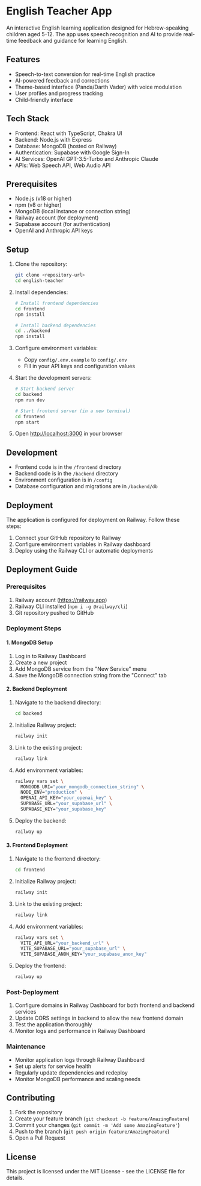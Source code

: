 # English Teacher App

An interactive English learning application designed for Hebrew-speaking children aged 5-12. The app uses speech recognition and AI to provide real-time feedback and guidance for learning English.

## Features

- Speech-to-text conversion for real-time English practice
- AI-powered feedback and corrections
- Theme-based interface (Panda/Darth Vader) with voice modulation
- User profiles and progress tracking
- Child-friendly interface

## Tech Stack

- Frontend: React with TypeScript, Chakra UI
- Backend: Node.js with Express
- Database: MongoDB (hosted on Railway)
- Authentication: Supabase with Google Sign-In
- AI Services: OpenAI GPT-3.5-Turbo and Anthropic Claude
- APIs: Web Speech API, Web Audio API

## Prerequisites

- Node.js (v18 or higher)
- npm (v8 or higher)
- MongoDB (local instance or connection string)
- Railway account (for deployment)
- Supabase account (for authentication)
- OpenAI and Anthropic API keys

## Setup

1. Clone the repository:
   ```bash
   git clone <repository-url>
   cd english-teacher
   ```

2. Install dependencies:
   ```bash
   # Install frontend dependencies
   cd frontend
   npm install

   # Install backend dependencies
   cd ../backend
   npm install
   ```

3. Configure environment variables:
   - Copy `config/.env.example` to `config/.env`
   - Fill in your API keys and configuration values

4. Start the development servers:
   ```bash
   # Start backend server
   cd backend
   npm run dev

   # Start frontend server (in a new terminal)
   cd frontend
   npm start
   ```

5. Open [http://localhost:3000](http://localhost:3000) in your browser

## Development

- Frontend code is in the `/frontend` directory
- Backend code is in the `/backend` directory
- Environment configuration is in `/config`
- Database configuration and migrations are in `/backend/db`

## Deployment

The application is configured for deployment on Railway. Follow these steps:

1. Connect your GitHub repository to Railway
2. Configure environment variables in Railway dashboard
3. Deploy using the Railway CLI or automatic deployments

## Deployment Guide

### Prerequisites
1. Railway account (https://railway.app)
2. Railway CLI installed (`npm i -g @railway/cli`)
3. Git repository pushed to GitHub

### Deployment Steps

#### 1. MongoDB Setup
1. Log in to Railway Dashboard
2. Create a new project
3. Add MongoDB service from the "New Service" menu
4. Save the MongoDB connection string from the "Connect" tab

#### 2. Backend Deployment
1. Navigate to the backend directory:
   ```bash
   cd backend
   ```
2. Initialize Railway project:
   ```bash
   railway init
   ```
3. Link to the existing project:
   ```bash
   railway link
   ```
4. Add environment variables:
   ```bash
   railway vars set \
     MONGODB_URI="your_mongodb_connection_string" \
     NODE_ENV="production" \
     OPENAI_API_KEY="your_openai_key" \
     SUPABASE_URL="your_supabase_url" \
     SUPABASE_KEY="your_supabase_key"
   ```
5. Deploy the backend:
   ```bash
   railway up
   ```

#### 3. Frontend Deployment
1. Navigate to the frontend directory:
   ```bash
   cd frontend
   ```
2. Initialize Railway project:
   ```bash
   railway init
   ```
3. Link to the existing project:
   ```bash
   railway link
   ```
4. Add environment variables:
   ```bash
   railway vars set \
     VITE_API_URL="your_backend_url" \
     VITE_SUPABASE_URL="your_supabase_url" \
     VITE_SUPABASE_ANON_KEY="your_supabase_anon_key"
   ```
5. Deploy the frontend:
   ```bash
   railway up
   ```

### Post-Deployment
1. Configure domains in Railway Dashboard for both frontend and backend services
2. Update CORS settings in backend to allow the new frontend domain
3. Test the application thoroughly
4. Monitor logs and performance in Railway Dashboard

### Maintenance
- Monitor application logs through Railway Dashboard
- Set up alerts for service health
- Regularly update dependencies and redeploy
- Monitor MongoDB performance and scaling needs

## Contributing

1. Fork the repository
2. Create your feature branch (`git checkout -b feature/AmazingFeature`)
3. Commit your changes (`git commit -m 'Add some AmazingFeature'`)
4. Push to the branch (`git push origin feature/AmazingFeature`)
5. Open a Pull Request

## License

This project is licensed under the MIT License - see the LICENSE file for details. 